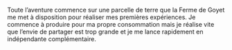 Toute l’aventure commence sur une parcelle de terre que la Ferme de Goyet me met à disposition pour réaliser mes premières expériences. Je commence à produire pour ma propre consommation mais je réalise vite que l’envie de partager est trop grande et je me lance rapidement en indépendante complémentaire.
